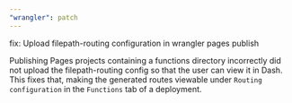 ```yaml
---
"wrangler": patch
---
```


fix: Upload filepath-routing configuration in wrangler pages publish

Publishing Pages projects containing a functions directory incorrectly did not upload the filepath-routing config so that the user can view it in Dash. This fixes that, making the generated routes viewable under `Routing configuration` in the `Functions` tab of a deployment.

